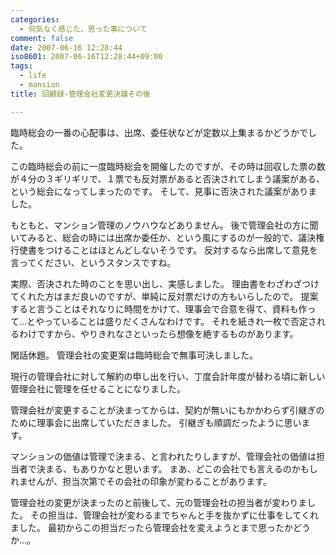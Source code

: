 ```yaml
---
categories:
  - 何気なく感じた、思った事について
comment: false
date: 2007-06-16 12:28:44
iso8601: 2007-06-16T12:28:44+09:00
tags:
  - life
  - mansion
title: 回顧録-管理会社変更決議その後

---
```


臨時総会の一番の心配事は、出席、委任状などが定数以上集まるかどうかでした。

この臨時総会の前に一度臨時総会を開催したのですが、その時は回収した票の数が４分の３ギリギリで、１票でも反対票があると否決されてしまう議案がある、という総会になってしまったのです。
そして、見事に否決された議案がありました。

もともと、マンション管理のノウハウなどありません。
後で管理会社の方に聞いてみると、総会の時には出席か委任か、という風にするのが一般的で、議決権行使書をつけることはほとんどしないそうです。
反対するなら出席して意見を言ってください、というスタンスですね。

実際、否決された時のことを思い出し、実感しました。
理由書をわざわざつけてくれた方はまだ良いのですが、単純に反対票だけの方もいらしたので。
提案すると言うことはそれなりに時間をかけて、理事会で合意を得て、資料も作って…とやっていることは盛りだくさんなわけです。
それを紙きれ一枚で否定されるわけですから、やりきれなさといったら想像を絶するものがあります。

閑話休題。
管理会社の変更案は臨時総会で無事可決しました。

現行の管理会社に対して解約の申し出を行い、丁度会計年度が替わる頃に新しい管理会社に管理を任せることになりました。

管理会社が変更することが決まってからは、契約が無いにもかかわらず引継ぎのために理事会に出席していただきました。
引継ぎも順調だったように思います。

マンションの価値は管理で決まる、と言われたりしますが、管理会社の価値は担当者で決まる、もありかなと思います。
まあ、どこの会社でも言えるのかもしれませんが、担当次第でその会社の印象が変わることがあります。

管理会社の変更が決まったのと前後して、元の管理会社の担当者が変わりました。
その担当は、管理会社が変わるまでちゃんと手を抜かずに仕事をしてくれました。
最初からこの担当だったら管理会社を変えようとまで思ったかどうか…。
